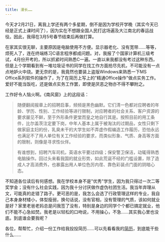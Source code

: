 ```yaml
---
title: 漫长……
---
```

今天才2月21日，离我上学还有两个多星期，倒不是因为学校开学晚（其实今天已经是正式上课时间了），因为实在不想跟全国人民打这场遍及大江南北的春运战役。因此，我得在3月5号春节结束后再做打算。

在家其实很无聊，主要原因是电脑使用不方便。显示器老化、没有宽带……等等，烦死人了，连在终端练习C语言程序都成问题。对，我报了个国家计算机三级考试，4月份开考的，所以抓紧时间熟悉C一遍。一直以来我都没有考过这种东西，但是上个学期看到有一堆垃圾证书的同学在找工作方面抢尽先机，不可能没有一点点地妒火中烧。更无奈的是，我竟然也要装上盗版Windows来熟悉一下MS Office系列软件的操作了，为了在简历上写上的"精通Office操作"做点实务工作。爱好不能当饭吃，还是做点实务工作罢，即使是厌恶之物亦不得不攀附之。

工作好令人恼火啊。《南风窗》上的这段话：

> 随便翻阅报章上的招聘启事，频频是黑色幽默。它们清一色都对应聘者的年龄、学历、性别、工作经验等进行限制，对应聘者的社会关系、客户资源的要求屡见不鲜，至于外形条件更堂而皇之地自行其是。按照目前的用工条件，比尔盖茨注定要下岗，中年人基本上属于被淘汰的过期品，女性只剩下做家庭主妇的份，乳臭未干的大学生如不弄虚作假编造工作履历，恐怕永远也满足不了用人单位有关工作经验的要求，而类似形象、气质、身高等方面的限制，则像是寻求性伙伴。
> 
> 有谁想到，招聘汽车司机，英语水平要过四级；保安警卫保洁，动辄得熟悉电脑操作。回过头来看我国的就业形势，如此荒诞不经的门槛设置，除了造成人才高消费外，也暴露出用人单位色厉内荏、靠色彩装点门面的阴暗心态。

不知道各位读后有何感想。我在学校本身不是"优秀"学生，因为我只得过一次二等奖学金；没有什么社会实践，因为我十分讨厌做作虚伪社团生活。我当年弃理从文，可能真的走错了路子。更可恶的是，我怎么会选了行政管理这样的专业，我自己本身身材矮小，体型瘦弱，换句话说，没有官相，没有管理的气质，该如何就业是好？家里老爸老妈总是问我签了没有，特别是身边的同学个个都已搞定就业，他们不能不心急如焚。我老是以轻松的口吻说，不用操心，不急……其实我心里也没底。到底谁会要我呢？

各位，帮帮忙，介绍一份工作给我投投简历……可以先看看我的[简历][0]，到底能干些什么……

[0]: /resume/
